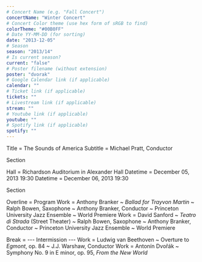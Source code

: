 ```yaml
---
# Concert Name (e.g. "Fall Concert")
concertName: "Winter Concert"
# Concert Color theme (use hex form of sRGB to find)
colorTheme: "#00B0FF"
# Date YY-MM-DD (for sorting)
date: "2013-12-05"
# Season
season: "2013/14"
# Is current season?
current: "false"
# Poster filename (without extension)
poster: "dvorak"
# Google Calendar link (if applicable)
calendar: ""
# Ticket link (if applicable)
tickets: ""
# Livestream link (if applicable)
stream: ""
# Youtube link (if applicable)
youtube: ""
# Spotify link (if applicable)
spotify: ""
---
```

Title = The Sounds of America
Subtitle = Michael Pratt, Conductor

Section

Hall = Richardson Auditorium in Alexander Hall
Datetime = December 05, 2013 19:30
Datetime = December 06, 2013 19:30

Section

Overline = Program
Work = Anthony Branker ~ *Ballad for Trayvon Martin* ~ Ralph Bowen, Saxophone ~ Anthony Branker, Conductor ~ Princeton University Jazz Ensemble ~ World Premiere
Work = David Sanford ~ *Teatro di Strada* (Street Theater) ~ Ralph Bowen, Saxophone ~ Anthony Branker, Conductor ~ Princeton University Jazz Ensemble ~ World Premiere


Break = --- Intermission ---
Work = Ludwig van Beethoven ~ Overture to *Egmont*, op. 84 ~ J.J. Warshaw, Conductor
Work = Antonín Dvořák ~ Symphony No. 9 in E minor, op. 95, *From the New World*
